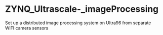 # ZYNQ_Ultrascale-_imageProcessing
Set up a distributed image processing system on Ultra96 from separate WIFI camera sensors
